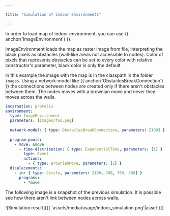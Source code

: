 ```yaml
---

title: "Simulation of indoor environments"

---
```


In order to load map of indoor environment, you can use {{ anchor('ImageEnvironment') }}.

ImageEnvironment loads the map as raster image from file, interpreting the black pixels as obstacles
(wall-like areas not accessible to nodes). Color of pixels that represents obstacles can be set to
every color with relative constructor's parameter, black color is only the default.

In this example the image with the map is in the classpath in the folder `images`. Using a network-model 
like {{ anchor('ObstaclesBreakConnection') }} the connections between nodes are created only if there
aren't obstacles between them. The nodes moves with a brownian move and never they moves across the walls.
```yaml
incarnation: protelis
environment:
  type: ImageEnvironment
  parameters: [images/foo.png]
  
  network-model: { type: ObstaclesBreakConnection, parameters: [100] }
  
  program-pools:
    - move: &move
      - time-distribution: { type: ExponentialTime, parameters: [1] }
        type: Event
        actions:
          - { type: BrownianMove, parameters: [1] }
  displacements:
    - in: { type: Circle, parameters: [100, 700, 700, 300] }
      programs: 
        - *move
```

The following image is a snapshot of the previous simulation. It is possible see how there aren't link
between nodes across walls.

![Simulation result]({{ 'assets/media/usage/indoor_simulation.png'|asset }})